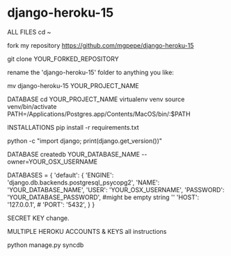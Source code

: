 django-heroku-15
================

ALL FILES
cd ~

fork my repository https://github.com/mgpepe/django-heroku-15

git clone YOUR_FORKED_REPOSITORY

rename the 'django-heroku-15' folder to anything you like:

mv django-heroku-15 YOUR_PROJECT_NAME

DATABASE
cd YOUR_PROJECT_NAME
virtualenv venv
source venv/bin/activate
PATH=/Applications/Postgres.app/Contents/MacOS/bin/:$PATH

INSTALLATIONS
pip install -r requirements.txt

python -c "import django; print(django.get_version())"

DATABASE
createdb YOUR_DATABASE_NAME --owner=YOUR_OSX_USERNAME

DATABASES = {
    'default': {
        'ENGINE': 'django.db.backends.postgresql_psycopg2',
        'NAME': 'YOUR_DATABASE_NAME',
        'USER': 'YOUR_OSX_USERNAME',
        'PASSWORD': 'YOUR_DATABASE_PASSWORD', #might be empty string ''
        'HOST': '127.0.0.1',
        # 'PORT': '5432',
    }
}

SECRET KEY change.

MULTIPLE HEROKU ACCOUNTS & KEYS all instructions

python manage.py syncdb
